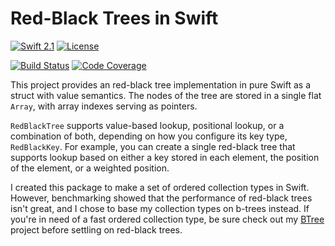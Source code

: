 # Red-Black Trees in Swift

[![Swift 2.1](https://img.shields.io/badge/Swift-2.1-blue.svg)](https://developer.apple.com/swift/)
[![License](https://img.shields.io/badge/licence-MIT-blue.svg)](https://github.com/lorentey/RedBlackTree/blob/master/LICENCE.md)

[![Build Status](https://travis-ci.org/lorentey/RedBlackTree.svg?branch=master)](https://travis-ci.org/lorentey/RedBlackTree)
[![Code Coverage](https://codecov.io/github/lorentey/RedBlackTree/coverage.svg?branch=master)](https://codecov.io/github/lorentey/RedBlackTree?branch=master)

This project provides an red-black tree implementation in pure Swift as a struct with value semantics.
The nodes of the tree are stored in a single flat `Array`, with array indexes serving as pointers.

`RedBlackTree` supports value-based lookup, positional lookup, or a combination of both, depending on how 
you configure its key type, `RedBlackKey`. For example, you can create a single red-black tree that supports 
lookup  based on either a key stored in each element, the position of the element, or a weighted position.

I created this package to make a set of ordered collection types in Swift. 
However, benchmarking showed that the performance of red-black trees isn't great, 
and I chose to base my collection types on b-trees instead.
If you're in need of a fast ordered collection type, be sure
check out my [BTree](https://github.com/lorentey/BTree) project before settling on red-black trees.
